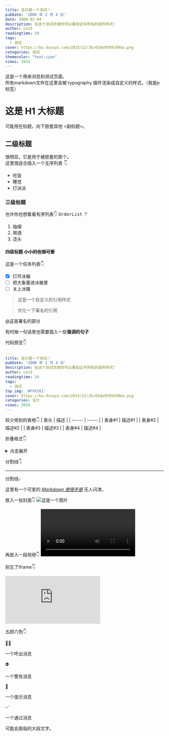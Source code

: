 ```yaml
---
title: 这只是一个测试！
pubDate: '2000 年 2 月 4 日'
date: 2000-02-04
description: 在这个测试页面你可以看到近乎所有的组件样式!
author: nin3
readingtime: 10
tags: 
  - 测试
cover: https://bu.dusays.com/2023/12/26/658a9399299da.png
categories: 测试
themecolor: "text-cyan"
views: 2024
---
```

这是一个用来浏览和测试页面，<br>
所有markdown文件在这里会被 typography 插件渲染成自定义的样式。（我是p标签）
# 这是 H1 大标题
可能用在标题，向下嵌套其他 <副标题>。
## 二级标题
很明显，它是用于被嵌套的那个。<br>
这里很适合插入一个无序列表 👇
- 吃饭
- 睡觉
- 打派派
### 三级标题
也许你也想看看有序列表👇 <kbd>OrderList</kbd> ？ 
1. 抽烟
2. 喝酒
3. 烫头
#### 四级标题 ~~小小的也很可爱~~
这是一个任务列表👇
- [x] 打开冰箱
- [ ] 把大象塞进冰箱里
- [ ] 关上冰箱

> 这是一个自定义的引用样式

<div class="flex flex-col mb-6">
    <blockquote class="not-prose before:content-['❝'] before:text-4xl after:content-['❞'] text-[#333] justify-center font-bold flex gap-1">
        <p class="mt-6 text-2xl">
            优化一下署名的引用
        </p>
    </blockquote>
    <div class="flex flex-row-reverse text-[#333] font-light">
        @这是署名的部分
    </div>
</div>

有时候一句话里也需要插入一些**强调的句子**

代码预览👇
```yaml
---
title: 这只是一个测试！
pubDate: '2000 年 2 月 4 日'
description: 在这个测试页面你可以看到近乎所有的组件样式!
author: nin3
readingtime: 10
tags: 
  - 测试
top_img: '#FF6161'
cover: https://bu.dusays.com/2023/12/26/658a9399299da.png
categories: 设计
views: 2024
---
```

较少用到的表格👇
| 表头   |  描述  |
| :----- | :----: |
| 表身#1 | 描述#1 |
| 表身#2 | 描述#2 |
| 表身#3 | 描述#3 |
| 表身#4 | 描述#4 |

折叠格式👇
<div class="bg-gray-200 mx-auto p-6 rounded-2xl">
    <details class=""> 
        <summary>
            点击展开
        </summary>
            展开内容
    </details>
</div>

分割线👇

---

分割线👆︎

这里有一个可爱的 *[Markdown 使用手册](https://www.markdownguide.org)* 无人问津。

嵌入一张封面👇
![这是一个图片](https://bu.dusays.com/2023/11/21/655c64bdb8321.png "新鲜出炉的封面")

再嵌入一段视频👇
<video src="https://cdn.dribbble.com/users/485324/screenshots/14983659/media/f3578a43968fc8eb6aef6f492a1e1244.mp4#t=0.01" controls data-aos="fade-up"></video>

别忘了iframe👇
<iframe style="border: 1px solid rgba(0, 0, 0, 0.1);" class="w-full aspect-video rounded-2xl" src="https://www.figma.com/embed?embed_host=share&url=https%3A%2F%2Fwww.figma.com%2Ffile%2FDEh0ys71li4JXyOTBV2DKt%2F%25E9%25A1%25B6%25E5%25B3%25B0%25E6%2596%25B0%25E9%2597%25BBApp%3Ftype%3Ddesign%26node-id%3D189%253A403%26mode%3Ddesign%26t%3DVGfSyTsNCNOncIgw-1" allowfullscreen data-aos="fade-up"></iframe>

五颜六色👇
<div class="flex items-center my-8 gap-4 bg-[#EEEEEE] rounded-2xl">
    <div class="pl-6">💁‍♀️</div>
    <p class="text-[#333] pr-6">一个呼出消息</p>
</div>

<div class="flex items-center my-8 gap-4 bg-[#FFE7E5] rounded-2xl">
    <div class="pl-6">⛔</div>
    <p class="text-[#FF1E10] pr-6">一个警告消息</p>
</div>

<div class="flex items-center my-8 gap-4 bg-[#F6ECD0] rounded-2xl">
    <div class="pl-6">🔔</div>
    <p class="text-[#FFB800] pr-6">一个提示消息</p>
</div>

<div class="flex items-center my-8 gap-4 bg-[#D0E7D0] rounded-2xl">
    <div class="pl-6">✅</div>
    <p class="text-[#039C00] pr-6">一个通过消息</p>
</div>

可能会面临的大段文字。